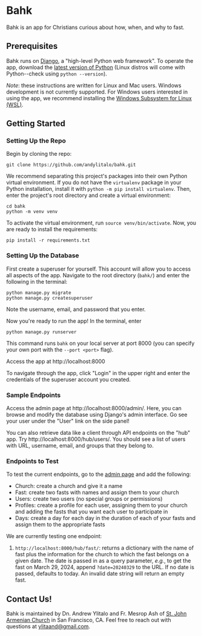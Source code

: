 # Bahk

Bahk is an app for Christians curious about how, when, and why to fast.

## Prerequisites

Bahk runs on [Django](https://www.djangoproject.com/), a "high-level Python web framework". To operate the app, 
download the [latest version of Python](https://www.python.org/downloads/)
(Linux distros will come with Python--check using `python --version`).

*Note*: these instructions are written for Linux and Mac users. Windows development is not currently supported. For
Windows users interested in using the app, we recommend installing the [Windows Subsystem for Linux (WSL)](https://learn.microsoft.com/en-us/windows/wsl/install).

## Getting Started

### Setting Up the Repo

Begin by cloning the repo:
```
git clone https://github.com/andylitalo/bahk.git
```

We recommend separating this project's packages into their own Python virtual environment. 
If you do not have the `virtualenv` package in your Python installation, install it with 
`python -m pip install virtualenv`.
Then, enter the project's root directory and create a virtual environment:
```
cd bahk
python -m venv venv
```

To activate the virtual environment, run `source venv/bin/activate`. Now, you are ready to install the requirements:
```
pip install -r requirements.txt
```

### Setting Up the Database

First create a superuser for yourself. This account will allow you to access all aspects
of the app.
Navigate to the root directory (`bahk/`) and enter the following in the terminal:
```
python manage.py migrate
python manage.py createsuperuser
```
Note the username, email, and password that you enter.

Now you're ready to run the app! In the terminal, enter
```
python manage.py runserver
```
This command runs `bahk` on your local server at port 8000 (you can specify your own port with the `--port <port>` flag).

Access the app at http://localhost:8000

To navigate through the app, click "Login" in the upper right and enter the credentials of the superuser account 
you created.

### Sample Endpoints

Access the admin page at http://localhost:8000/admin/.
Here, you can browse and modify the database using Django's admin interface. Go see your user under the "User"
link on the side panel!

You can also retrieve data like a client through API endpoints on the "hub" app. Try
http://localhost:8000/hub/users/.
You should see a list of users with URL, username, email, and groups that they belong to.

### Endpoints to Test

To test the current endpoints, go to the [admin page](http://localhost:8000/admin/) and add the following:
* Church: create a church and give it a name
* Fast: create two fasts with names and assign them to your church
* Users: create two users (no special groups or permissions)
* Profiles: create a profile for each user, assigning them to your church and adding the fasts that you want each 
user to participate in
* Days: create a day for each day in the duration of each of your fasts and assign them to the appropriate fasts

We are currently testing one endpoint:

1. `http://localhost:8000/hub/fast/`: returns a dictionary with the name of fast plus the information for the church
to which the fast belongs on a given date. The date is passed in as a query parameter, *e.g.*, to get the fast on
March 29, 2024, append `?date=20240329` to the URL. If no date is passed, defaults to today. An invalid date string
will return an empty fast.

## Contact Us!

Bahk is maintained by Dn. Andrew Ylitalo and Fr. Mesrop Ash of [St. John Armenian Church](https://stjohnarmenianchurch.com/)
in San Francisco, CA. Feel free to reach out with questions at ylitaand@gmail.com.
